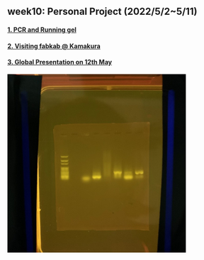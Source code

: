 ## week10: Personal Project (2022/5/2~5/11)

####  [1. PCR and Running gel](1/1.md)

####  [2. Visiting fabkab @ Kamakura](2/2.md)

####  [3. Global Presentation on 12th May](3/3.md)

<img width="80%" alt="img" src="01.jpeg">